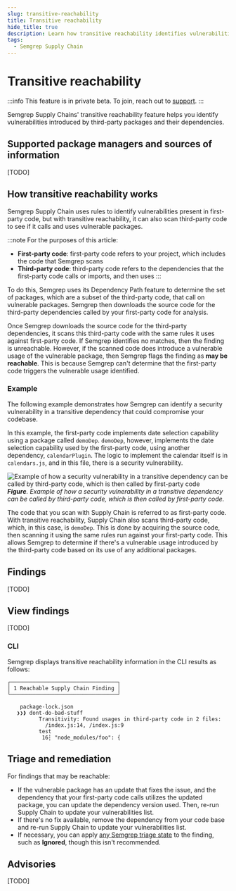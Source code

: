 ```yaml
---
slug: transitive-reachability
title: Transitive reachability
hide_title: true
description: Learn how transitive reachability identifies vulnerabilities introduced by third-party packages.
tags:
  - Semgrep Supply Chain
---
```


# Transitive reachability

:::info
This feature is in private beta. To join, reach out to [support](/support).
:::

Semgrep Supply Chains' transitive reachability feature helps you identify vulnerabilities introduced by third-party packages and their dependencies. 

<!-- NEW STATUSES 
- **Undetermined**: no meaningful analysis on the vulnerability's usage
- **Unreachable**: vulnerabilities that Semgrep can confirm aren't used in a vulnerable way anywhere in the first- or third-party code
-->

## Supported package managers and sources of information

[TODO]

## How transitive reachability works

Semgrep Supply Chain uses rules to identify vulnerabilities present in first-party code, but with transitive reachability, it can also scan third-party code to see if it calls and uses vulnerable packages.

:::note
For the purposes of this article:
- **First-party code**: first-party code refers to your project, which includes the code that Semgrep scans
- **Third-party code**: third-party code refers to the dependencies that the first-party code calls or imports, and then uses
:::

To do this, Semgrep uses its Dependency Path feature to determine the set of packages, which are a subset of the third-party code, that call on vulnerable packages. Semgrep then downloads the source code for the third-party dependencies called by your first-party code for analysis. <!-- TBD on whether we add a new CLI flag to control this behavior:`--allow-package-manager-install-deps` -->

Once Semgrep downloads the source code for the third-party dependencies, it scans this third-party code with the same rules it uses against first-party code. If Semgrep identifies no matches, then the finding is unreachable. However, if the scanned code does introduce a vulnerable usage of the vulnerable package, then Semgrep flags the finding as **may be reachable**. This is because Semgrep can't determine that the first-party code triggers the vulnerable usage identified.

### Example

The following example demonstrates how Semgrep can identify a security vulnerability in a transitive dependency that could compromise your codebase.

In this example, the first-party code implements date selection capability using a package called `demoDep`. `demoDep`, however, implements the date selection capability used by the first-party code, using another dependency, `calendarPlugin`. The logic to implement the calendar itself is in `calendars.js`, and in this file, there is a security vulnerability.

![Example of how a security vulnerability in a transitive dependency can be called by third-party code, which is then called by first-party code](/img/transitive-reachability.png#md-width)
_**Figure**. Example of how a security vulnerability in a transitive dependency can be called by third-party code, which is then called by first-party code._

The code that you scan with Supply Chain is referred to as first-party code. With transitive reachability, Supply Chain also scans third-party code, which, in this case, is `demoDep`. This is done by acquiring the source code, then scanning it using the same rules run against your first-party code. This allows Semgrep to determine if there's a vulnerable usage introduced by the third-party code based on its use of any additional packages.

## Findings

[TODO]

## View findings

[TODO]

### CLI

Semgrep displays transitive reachability information in the CLI results as follows:

```console
┌──────────────────────────────────┐
│ 1 Reachable Supply Chain Finding │
└──────────────────────────────────┘
                                    
    package-lock.json
   ❯❯❱ dont-do-bad-stuff
          Transitivity: Found usages in third-party code in 2 files:                                             
            /index.js:14, /index.js:9                          
          test                                                                                                          
           16┆ "node_modules/foo": {
```

## Triage and remediation

For findings that may be reachable:

- If the vulnerable package has an update that fixes the issue, and the dependency that your first-party code calls utilizes the updated package, you can update the dependency version used. Then, re-run Supply Chain to update your vulnerabilities list.
- If there's no fix available, remove the dependency from your code base and re-run Supply Chain to update your vulnerabilities list.
- If necessary, you can apply [any Semgrep triage state](/semgrep-supply-chain/triage-and-remediation#ignore-findings) to the finding, such as **Ignored**, though this isn't recommended.

## Advisories

[TODO]